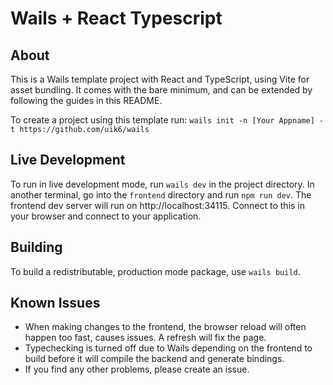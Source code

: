 # Wails + React Typescript

## About

This is a Wails template project with React and TypeScript, using Vite for
asset bundling. It comes with the bare minimum, and can be extended by following
the guides in this README. 

To create a project using this template run:
`wails init -n [Your Appname] -t https://github.com/uik6/wails`

## Live Development

To run in live development mode, run `wails dev` in the project directory. In another terminal, go into the `frontend`
directory and run `npm run dev`. The frontend dev server will run on http://localhost:34115. Connect to this in your
browser and connect to your application.




## Building

To build a redistributable, production mode package, use `wails build`.

## Known Issues

- When making changes to the frontend, the browser reload will often happen too fast, causes issues. A refresh will fix the page.
- Typechecking is turned off due to Wails depending on the frontend to build before it will compile the backend and generate bindings.
- If you find any other problems, please create an issue.

